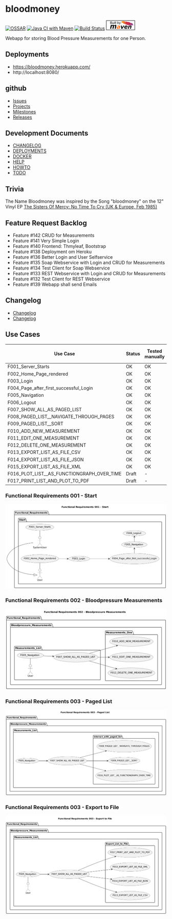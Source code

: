 # bloodmoney

[![OSSAR](https://github.com/BloodMoneyApp/bloodmoney/workflows/OSSAR/badge.svg)](https://github.com/BloodMoneyApp/bloodmoney/actions)
[![Java CI with Maven](https://github.com/BloodMoneyApp/bloodmoney/workflows/Java%20CI%20with%20Maven/badge.svg)](https://github.com/BloodMoneyApp/bloodmoney/actions)
[![Build Status](https://api.travis-ci.com/BloodMoneyApp/bloodmoney.svg?branch=master)](https://app.travis-ci.com/github/BloodMoneyApp/bloodmoney)
[![Maven Project Reports](src/site/resources/img/maven-feather.png)](https://homepages.ruhr-uni-bochum.de/Thomas.Woehlke/java/bloodmoney/)


Webapp for storing Blood Pressure Measurements for one Person.

## Deployments
* https://bloodmoney.herokuapp.com/
* http://localhost:8080/

## github
* [Issues](https://github.com/BloodMoneyApp/bloodmoney/issues)
* [Projects](https://github.com/BloodMoneyApp/bloodmoney/projects)
* [Milestones](https://github.com/BloodMoneyApp/bloodmoney/milestones)
* [Releases](https://github.com/BloodMoneyApp/bloodmoney/releases)

## Development Documents
* [CHANGELOG](src/site/markdown/CHANGELOG.md)
* [DEPLOYMENTS](src/site/markdown/DEPLOYMENTS.md)
* [DOCKER](src/site/markdown/DOCKER.md)
* [HELP](src/site/markdown/HELP.md)
* [HOWTO](src/site/markdown/HOWTO.md)
* [TODO](src/site/markdown/TODO.md)

## Trivia
The Name Bloodmoney was inspired by the Song "bloodmoney" on the 12" Vinyl EP 
[The Sisters Of Mercy: No Time To Cry (UK & Europe, Feb 1985)](https://www.discogs.com/The-Sisters-Of-Mercy-No-Time-To-Cry/release/6717124)

## Feature Request Backlog
* Feature #142 CRUD for Measurements
* Feature #141 Very Simple Login
* Feature #140 Frontend: Thmyleaf, Bootstrap
* Feature #138 Deployment om Heroku
* Feature #136 Better Login and User Selfservice
* Feature #135 Soap Webservice with Login and CRUD for Measurements
* Feature #134 Test Client for Soap Webservice
* Feature #133 REST Webservice with Login and CRUD for Measurements
* Feature #132 Test Client for REST Webservice
* Feature #139 Webapp shall send Emails

## Changelog
* [Changelog](src/site/markdown/TODO.md)
* [Changelog](src/site/markdown/CHANGELOG.md)

## Use Cases
| Use Case                                   | Status | Tested manually | Tested Spring IT | Tested Selenium |
|--------------------------------------------|--------|-----------------|------------------|-----------------|
| F001_Server_Starts                         | OK     | OK              | OK               | OK              |
| F002_Home_Page_rendered                    | OK     | OK              | OK               | OK              |
| F003_Login                                 | OK     | OK              | OK               | OK              |
| F004_Page_after_first_successful_Login     | OK     | OK              | OK               | OK              |
| F005_Navigation                            | OK     | OK              | OK               | OK              |
| F006_Logout                                | OK     | OK              | OK               | OK              |
| F007_SHOW_ALL_AS_PAGED_LIST                | OK     | OK              | OK               | OK              |
| F008_PAGED_LIST__NAVIGATE_THROUGH_PAGES    | OK     | OK              | OK               | OK              |
| F009_PAGED_LIST__SORT                      | OK     | OK              | OK               | OK              |
| F010_ADD_NEW_MEASUREMENT                   | OK     | OK              | OK               | OK              |
| F011_EDIT_ONE_MEASUREMENT                  | OK     | OK              | OK               | OK              |
| F012_DELETE_ONE_MEASUREMENT                | OK     | OK              | OK               | OK              |
| F013_EXPORT_LIST_AS_FILE_CSV               | OK     | OK              | OK               | OK              |
| F014_EXPORT_LIST_AS_FILE_JSON              | OK     | OK              | OK               | OK              |
| F015_EXPORT_LIST_AS_FILE_XML               | OK     | OK              | OK               | OK              |
| F016_PLOT_LIST__AS_FUNCTIONGRAPH_OVER_TIME | Draft  | -               | -                | -               |
| F017_PRINT_LIST_AND_PLOT_TO_PDF            | Draft  | -               | -                | -               |

### Functional Requirements 001 - Start
![Functional Requirements 001 - Start](etc/plantuml/Bloodmoney__Use_Cases__001__Start.png)
### Functional Requirements 002 - Bloodpressure Measurements
![Functional Requirements 002 - Bloodpressure Measurements](etc/plantuml/Bloodmoney__Use_Cases__002__Bloodpressure_Measurements.png)
### Functional Requirements 003 - Paged List
![Functional Requirements 003 - Paged List](etc/plantuml/Bloodmoney__Use_Cases__003__Paged_List.png)
### Functional Requirements 003 - Export to File
![Functional Requirements 003 - Export to File](etc/plantuml/Bloodmoney__Use_Cases__004__Export_to_File.png)
